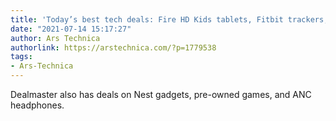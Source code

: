```yaml
---
title: 'Today’s best tech deals: Fire HD Kids tablets, Fitbit trackers, and more'
date: "2021-07-14 15:17:27"
author: Ars Technica
authorlink: https://arstechnica.com/?p=1779538
tags:
- Ars-Technica
---
```

Dealmaster also has deals on Nest gadgets, pre-owned games, and ANC headphones. 